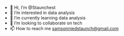 - 👋 Hi, I’m @Staunchest
- 👀 I’m interested in data analysis
- 🌱 I’m currently learning data analysis
- 💞️ I’m looking to collaborate on tech
- 📫 How to reach me samsonniedstaunch@gmail.com

<!---
Staunchest/Staunchest is a ✨ special ✨ repository because its `README.md` (this file) appears on your GitHub profile.
You can click the Preview link to take a look at your changes.
--->
